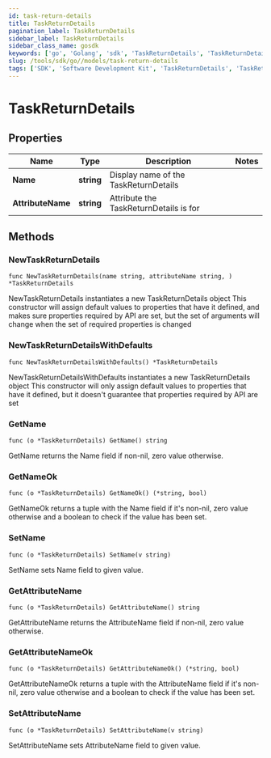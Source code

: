 ```yaml
---
id: task-return-details
title: TaskReturnDetails
pagination_label: TaskReturnDetails
sidebar_label: TaskReturnDetails
sidebar_class_name: gosdk
keywords: ['go', 'Golang', 'sdk', 'TaskReturnDetails', 'TaskReturnDetails'] 
slug: /tools/sdk/go//models/task-return-details
tags: ['SDK', 'Software Development Kit', 'TaskReturnDetails', 'TaskReturnDetails']
---
```


# TaskReturnDetails

## Properties

Name | Type | Description | Notes
------------ | ------------- | ------------- | -------------
**Name** | **string** | Display name of the TaskReturnDetails | 
**AttributeName** | **string** | Attribute the TaskReturnDetails is for | 

## Methods

### NewTaskReturnDetails

`func NewTaskReturnDetails(name string, attributeName string, ) *TaskReturnDetails`

NewTaskReturnDetails instantiates a new TaskReturnDetails object
This constructor will assign default values to properties that have it defined,
and makes sure properties required by API are set, but the set of arguments
will change when the set of required properties is changed

### NewTaskReturnDetailsWithDefaults

`func NewTaskReturnDetailsWithDefaults() *TaskReturnDetails`

NewTaskReturnDetailsWithDefaults instantiates a new TaskReturnDetails object
This constructor will only assign default values to properties that have it defined,
but it doesn't guarantee that properties required by API are set

### GetName

`func (o *TaskReturnDetails) GetName() string`

GetName returns the Name field if non-nil, zero value otherwise.

### GetNameOk

`func (o *TaskReturnDetails) GetNameOk() (*string, bool)`

GetNameOk returns a tuple with the Name field if it's non-nil, zero value otherwise
and a boolean to check if the value has been set.

### SetName

`func (o *TaskReturnDetails) SetName(v string)`

SetName sets Name field to given value.


### GetAttributeName

`func (o *TaskReturnDetails) GetAttributeName() string`

GetAttributeName returns the AttributeName field if non-nil, zero value otherwise.

### GetAttributeNameOk

`func (o *TaskReturnDetails) GetAttributeNameOk() (*string, bool)`

GetAttributeNameOk returns a tuple with the AttributeName field if it's non-nil, zero value otherwise
and a boolean to check if the value has been set.

### SetAttributeName

`func (o *TaskReturnDetails) SetAttributeName(v string)`

SetAttributeName sets AttributeName field to given value.



